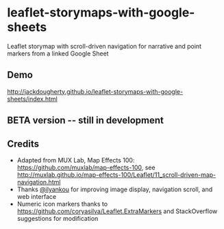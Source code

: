 # leaflet-storymaps-with-google-sheets
Leaflet storymap with scroll-driven navigation for narrative and point markers from a linked Google Sheet

## Demo
http://jackdougherty.github.io/leaflet-storymaps-with-google-sheets/index.html

## BETA version -- still in development

## Credits
- Adapted from MUX Lab, Map Effects 100: https://github.com/muxlab/map-effects-100, see http://muxlab.github.io/map-effects-100/Leaflet/11_scroll-driven-map-navigation.html
- Thanks [@ilyankou](https://github.com/ilyankou) for improving image display, navigation scroll, and web interface
- Numeric icon markers thanks to https://github.com/coryasilva/Leaflet.ExtraMarkers and StackOverflow suggestions for modification
